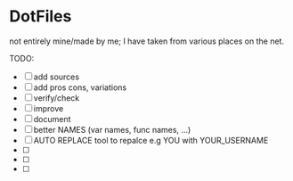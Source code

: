 # DotFiles

not entirely mine/made by me; I have taken from various places on the net.


TODO:
- [ ] add sources
- [ ] add pros cons, variations
- [ ] verify/check
- [ ] improve
- [ ] document
- [ ] better NAMES (var names, func names, ...)
- [ ] AUTO REPLACE tool to repalce e.g YOU with YOUR_USERNAME
- [ ] 
- [ ] 
- [ ] 

